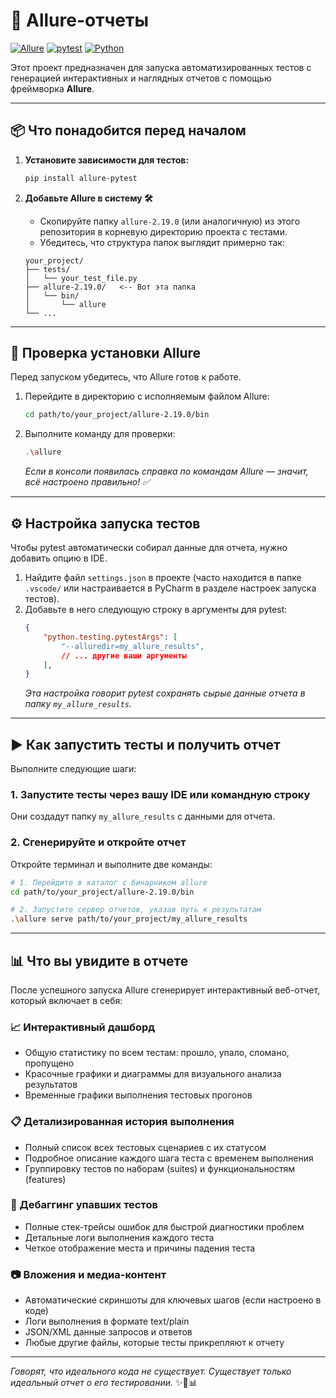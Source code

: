 # 🎀 Allure-отчеты

[![Allure](https://img.shields.io/badge/Allure-Report-ff69b4.svg)](https://qameta.io/allure/)
[![pytest](https://img.shields.io/badge/pytest-testing-9cf.svg)](https://docs.pytest.org/)
[![Python](https://img.shields.io/badge/Python-3.x-blue.svg)](https://www.python.org/)

Этот проект предназначен для запуска автоматизированных тестов с генерацией интерактивных и наглядных отчетов с помощью фреймворка **Allure**.

---

## 📦 Что понадобится перед началом

1.  **Установите зависимости для тестов:**
    ```bash
    pip install allure-pytest
    ```

2.  **Добавьте Allure в систему 🛠️**
    *   Скопируйте папку `allure-2.19.0` (или аналогичную) из этого репозитория в корневую директорию проекта с тестами.
    *   Убедитесь, что структура папок выглядит примерно так:
    ```
    your_project/
    ├── tests/
    │   └── your_test_file.py
    ├── allure-2.19.0/   <-- Вот эта папка
    │   └── bin/
    │       └── allure
    └── ...
    ```
---

## 🚀 Проверка установки Allure

Перед запуском убедитесь, что Allure готов к работе.

1.  Перейдите в директорию с исполняемым файлом Allure:
    ```bash
    cd path/to/your_project/allure-2.19.0/bin
    ```

2.  Выполните команду для проверки:
    ```bash
    .\allure
    ```
    *Если в консоли появилась справка по командам Allure — значит, всё настроено правильно! ✅*

---

## ⚙️ Настройка запуска тестов

Чтобы pytest автоматически собирал данные для отчета, нужно добавить опцию в IDE.

1.  Найдите файл `settings.json` в проекте (часто находится в папке `.vscode/` или настраивается в PyCharm в разделе настроек запуска тестов).
2.  Добавьте в него следующую строку в аргументы для pytest:
    ```json
    {
        "python.testing.pytestArgs": [
            "--alluredir=my_allure_results",
            // ... другие ваши аргументы
        ],
    }
    ```
    *Эта настройка говорит pytest сохранять сырые данные отчета в папку `my_allure_results`.*

---

## ▶️ Как запустить тесты и получить отчет

Выполните следующие шаги:

### 1. Запустите тесты через вашу IDE или командную строку
Они создадут папку `my_allure_results` с данными для отчета.

### 2. Сгенерируйте и откройте отчет
Откройте терминал и выполните две команды:

```bash
# 1. Перейдите в каталог с бинарником allure
cd path/to/your_project/allure-2.19.0/bin

# 2. Запустите сервер отчетов, указав путь к результатам
.\allure serve path/to/your_project/my_allure_results
```

---

## 📊 Что вы увидите в отчете

После успешного запуска Allure сгенерирует интерактивный веб-отчет, который включает в себя:

### 📈 Интерактивный дашборд
- Общую статистику по всем тестам: прошло, упало, сломано, пропущено
- Красочные графики и диаграммы для визуального анализа результатов
- Временные графики выполнения тестовых прогонов

### 📋 Детализированная история выполнения
- Полный список всех тестовых сценариев с их статусом
- Подробное описание каждого шага теста с временем выполнения
- Группировку тестов по наборам (suites) и функциональностям (features)

### 🐛 Дебаггинг упавших тестов
- Полные стек-трейсы ошибок для быстрой диагностики проблем
- Детальные логи выполнения каждого теста
- Четкое отображение места и причины падения теста

### 📷 Вложения и медиа-контент
- Автоматические скриншоты для ключевых шагов (если настроено в коде)
- Логи выполнения в формате text/plain
- JSON/XML данные запросов и ответов
- Любые другие файлы, которые тесты прикрепляют к отчету

---

*Говорят, что идеального кода не существует. Существует только идеальный отчет о его тестировании.* ✨🧪📊
